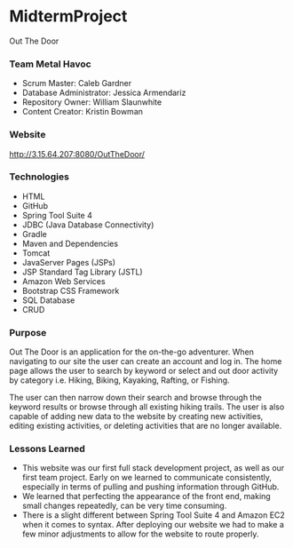 # MidtermProject
Out The Door

### Team Metal Havoc
- Scrum Master: Caleb Gardner
- Database Administrator: Jessica Armendariz
- Repository Owner: William Slaunwhite
- Content Creator: Kristin Bowman

### Website
http://3.15.64.207:8080/OutTheDoor/

### Technologies
- HTML
- GitHub
- Spring Tool Suite 4
- JDBC (Java Database Connectivity)
- Gradle
- Maven and Dependencies
- Tomcat
- JavaServer Pages (JSPs)
- JSP Standard Tag Library (JSTL)
- Amazon Web Services
- Bootstrap CSS Framework
- SQL Database
- CRUD

### Purpose
Out The Door is an application for the on-the-go adventurer. When navigating to our site the user can create an account and log in. The home page allows the user to search by keyword or select and out door activity by category i.e. Hiking, Biking, Kayaking, Rafting, or Fishing.

The user can then narrow down their search and browse through the keyword results or browse through all existing hiking trails. The user is also capable of adding new data to the website by creating new activities, editing existing activities, or deleting activities that are no longer available.

### Lessons Learned
- This website was our first full stack development project, as well as our first team project. Early on we learned to communicate consistently, especially in terms of pulling and pushing information through GitHub.
- We learned that perfecting the appearance of the front end, making small changes repeatedly, can be very time consuming. 
- There is a slight different between Spring Tool Suite 4 and Amazon EC2 when it comes to syntax. After deploying our website we had to make a few minor adjustments to allow for the website to route properly.
